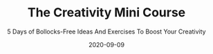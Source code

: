 ---
title: "The Creativity Mini Course"
subtitle: "5 Days of Bollocks-Free Ideas And Exercises To Boost Your Creativity"
desc: "This mini-course covers what creativity is, how it works, and how you can use it—all in a short and fun way."
external_url: https://ttkb.me/cmc
date: "2020-09-09"
priority: 2
img: "img/cmc-thumbnail.jpg"
background_color: "#ffd400"
categories: ['Creativity']
tags: ['exercises', 'free']
---